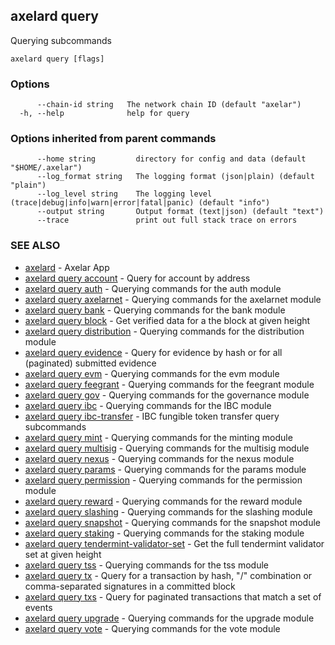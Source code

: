 ## axelard query

Querying subcommands

```
axelard query [flags]
```

### Options

```
      --chain-id string   The network chain ID (default "axelar")
  -h, --help              help for query
```

### Options inherited from parent commands

```
      --home string         directory for config and data (default "$HOME/.axelar")
      --log_format string   The logging format (json|plain) (default "plain")
      --log_level string    The logging level (trace|debug|info|warn|error|fatal|panic) (default "info")
      --output string       Output format (text|json) (default "text")
      --trace               print out full stack trace on errors
```

### SEE ALSO

* [axelard](axelard.md)	 - Axelar App
* [axelard query account](axelard_query_account.md)	 - Query for account by address
* [axelard query auth](axelard_query_auth.md)	 - Querying commands for the auth module
* [axelard query axelarnet](axelard_query_axelarnet.md)	 - Querying commands for the axelarnet module
* [axelard query bank](axelard_query_bank.md)	 - Querying commands for the bank module
* [axelard query block](axelard_query_block.md)	 - Get verified data for a the block at given height
* [axelard query distribution](axelard_query_distribution.md)	 - Querying commands for the distribution module
* [axelard query evidence](axelard_query_evidence.md)	 - Query for evidence by hash or for all (paginated) submitted evidence
* [axelard query evm](axelard_query_evm.md)	 - Querying commands for the evm module
* [axelard query feegrant](axelard_query_feegrant.md)	 - Querying commands for the feegrant module
* [axelard query gov](axelard_query_gov.md)	 - Querying commands for the governance module
* [axelard query ibc](axelard_query_ibc.md)	 - Querying commands for the IBC module
* [axelard query ibc-transfer](axelard_query_ibc-transfer.md)	 - IBC fungible token transfer query subcommands
* [axelard query mint](axelard_query_mint.md)	 - Querying commands for the minting module
* [axelard query multisig](axelard_query_multisig.md)	 - Querying commands for the multisig module
* [axelard query nexus](axelard_query_nexus.md)	 - Querying commands for the nexus module
* [axelard query params](axelard_query_params.md)	 - Querying commands for the params module
* [axelard query permission](axelard_query_permission.md)	 - Querying commands for the permission module
* [axelard query reward](axelard_query_reward.md)	 - Querying commands for the reward module
* [axelard query slashing](axelard_query_slashing.md)	 - Querying commands for the slashing module
* [axelard query snapshot](axelard_query_snapshot.md)	 - Querying commands for the snapshot module
* [axelard query staking](axelard_query_staking.md)	 - Querying commands for the staking module
* [axelard query tendermint-validator-set](axelard_query_tendermint-validator-set.md)	 - Get the full tendermint validator set at given height
* [axelard query tss](axelard_query_tss.md)	 - Querying commands for the tss module
* [axelard query tx](axelard_query_tx.md)	 - Query for a transaction by hash, "<addr>/<seq>" combination or comma-separated signatures in a committed block
* [axelard query txs](axelard_query_txs.md)	 - Query for paginated transactions that match a set of events
* [axelard query upgrade](axelard_query_upgrade.md)	 - Querying commands for the upgrade module
* [axelard query vote](axelard_query_vote.md)	 - Querying commands for the vote module

